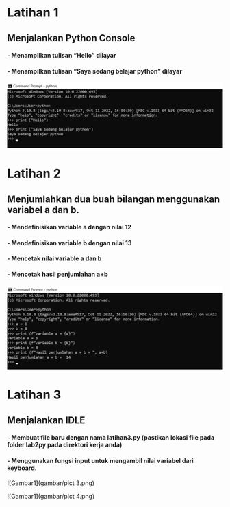 # Latihan 1
## Menjalankan Python Console
#### - Menampilkan tulisan “Hello” dilayar
#### - Menampilkan tulisan “Saya sedang belajar python” dilayar
![Gambar1](gambar/pict1.png)

# Latihan 2
## Menjumlahkan dua buah bilangan menggunakan variabel a dan b.
#### - Mendefinisikan variable a dengan nilai 12
#### - Mendefinisikan variable b dengan nilai 13
#### - Mencetak nilai variable a dan b
#### - Mencetak hasil penjumlahan a+b
![Gambar1](gambar/pict2.png)

# Latihan 3
## Menjalankan IDLE
#### - Membuat file baru dengan nama latihan3.py (pastikan lokasi file pada folder lab2py pada direktori kerja anda)
#### - Menggunakan fungsi input untuk mengambil nilai variabel dari keyboard.
![Gambar1](gambar/pict 3.png)

![Gambar1](gambar/pict 4.png)


